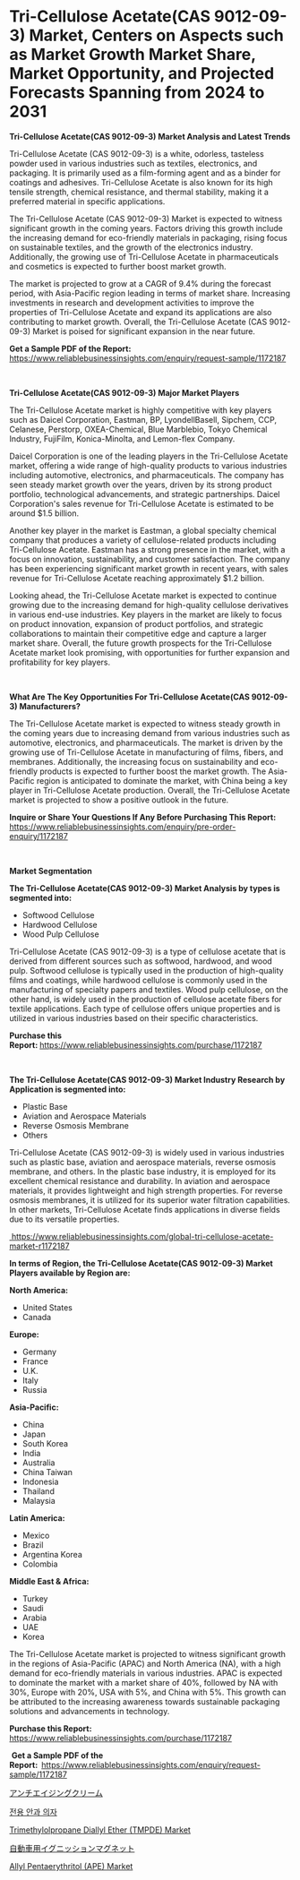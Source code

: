 <p><h1>Tri-Cellulose Acetate(CAS 9012-09-3) Market, Centers on Aspects such as Market Growth Market Share, Market Opportunity, and Projected Forecasts Spanning from 2024 to 2031</h1></p><p><strong>Tri-Cellulose Acetate(CAS 9012-09-3) Market Analysis and Latest Trends</strong></p>
<p><p>Tri-Cellulose Acetate (CAS 9012-09-3) is a white, odorless, tasteless powder used in various industries such as textiles, electronics, and packaging. It is primarily used as a film-forming agent and as a binder for coatings and adhesives. Tri-Cellulose Acetate is also known for its high tensile strength, chemical resistance, and thermal stability, making it a preferred material in specific applications.</p><p>The Tri-Cellulose Acetate (CAS 9012-09-3) Market is expected to witness significant growth in the coming years. Factors driving this growth include the increasing demand for eco-friendly materials in packaging, rising focus on sustainable textiles, and the growth of the electronics industry. Additionally, the growing use of Tri-Cellulose Acetate in pharmaceuticals and cosmetics is expected to further boost market growth.</p><p>The market is projected to grow at a CAGR of 9.4% during the forecast period, with Asia-Pacific region leading in terms of market share. Increasing investments in research and development activities to improve the properties of Tri-Cellulose Acetate and expand its applications are also contributing to market growth. Overall, the Tri-Cellulose Acetate (CAS 9012-09-3) Market is poised for significant expansion in the near future.</p></p>
<p><strong>Get a Sample PDF of the Report:&nbsp;</strong> <a href="https://www.reliablebusinessinsights.com/enquiry/request-sample/1172187">https://www.reliablebusinessinsights.com/enquiry/request-sample/1172187</a></p>
<p>&nbsp;</p>
<p><strong>Tri-Cellulose Acetate(CAS 9012-09-3) Major Market Players</strong></p>
<p><p>The Tri-Cellulose Acetate market is highly competitive with key players such as Daicel Corporation, Eastman, BP, LyondellBasell, Sipchem, CCP, Celanese, Perstorp, OXEA-Chemical, Blue Marblebio, Tokyo Chemical Industry, FujiFilm, Konica-Minolta, and Lemon-flex Company. </p><p>Daicel Corporation is one of the leading players in the Tri-Cellulose Acetate market, offering a wide range of high-quality products to various industries including automotive, electronics, and pharmaceuticals. The company has seen steady market growth over the years, driven by its strong product portfolio, technological advancements, and strategic partnerships. Daicel Corporation's sales revenue for Tri-Cellulose Acetate is estimated to be around $1.5 billion.</p><p>Another key player in the market is Eastman, a global specialty chemical company that produces a variety of cellulose-related products including Tri-Cellulose Acetate. Eastman has a strong presence in the market, with a focus on innovation, sustainability, and customer satisfaction. The company has been experiencing significant market growth in recent years, with sales revenue for Tri-Cellulose Acetate reaching approximately $1.2 billion.</p><p>Looking ahead, the Tri-Cellulose Acetate market is expected to continue growing due to the increasing demand for high-quality cellulose derivatives in various end-use industries. Key players in the market are likely to focus on product innovation, expansion of product portfolios, and strategic collaborations to maintain their competitive edge and capture a larger market share. Overall, the future growth prospects for the Tri-Cellulose Acetate market look promising, with opportunities for further expansion and profitability for key players.</p></p>
<p>&nbsp;</p>
<p><strong>What Are The Key Opportunities For Tri-Cellulose Acetate(CAS 9012-09-3) Manufacturers?</strong></p>
<p><p>The Tri-Cellulose Acetate market is expected to witness steady growth in the coming years due to increasing demand from various industries such as automotive, electronics, and pharmaceuticals. The market is driven by the growing use of Tri-Cellulose Acetate in manufacturing of films, fibers, and membranes. Additionally, the increasing focus on sustainability and eco-friendly products is expected to further boost the market growth. The Asia-Pacific region is anticipated to dominate the market, with China being a key player in Tri-Cellulose Acetate production. Overall, the Tri-Cellulose Acetate market is projected to show a positive outlook in the future.</p></p>
<p><strong>Inquire or Share Your Questions If Any Before Purchasing This Report:</strong> <a href="https://www.reliablebusinessinsights.com/enquiry/pre-order-enquiry/1172187">https://www.reliablebusinessinsights.com/enquiry/pre-order-enquiry/1172187</a></p>
<p>&nbsp;</p>
<p><strong>Market Segmentation</strong></p>
<p><strong>The Tri-Cellulose Acetate(CAS 9012-09-3) Market Analysis by types is segmented into:</strong></p>
<p><ul><li>Softwood Cellulose</li><li>Hardwood Cellulose</li><li>Wood Pulp Cellulose</li></ul></p>
<p><p>Tri-Cellulose Acetate (CAS 9012-09-3) is a type of cellulose acetate that is derived from different sources such as softwood, hardwood, and wood pulp. Softwood cellulose is typically used in the production of high-quality films and coatings, while hardwood cellulose is commonly used in the manufacturing of specialty papers and textiles. Wood pulp cellulose, on the other hand, is widely used in the production of cellulose acetate fibers for textile applications. Each type of cellulose offers unique properties and is utilized in various industries based on their specific characteristics.</p></p>
<p><strong>Purchase this Report:&nbsp;</strong><a href="https://www.reliablebusinessinsights.com/purchase/1172187">https://www.reliablebusinessinsights.com/purchase/1172187</a></p>
<p>&nbsp;</p>
<p><strong>The Tri-Cellulose Acetate(CAS 9012-09-3) Market Industry Research by Application is segmented into:</strong></p>
<p><ul><li>Plastic Base</li><li>Aviation and Aerospace Materials</li><li>Reverse Osmosis Membrane</li><li>Others</li></ul></p>
<p><p>Tri-Cellulose Acetate (CAS 9012-09-3) is widely used in various industries such as plastic base, aviation and aerospace materials, reverse osmosis membrane, and others. In the plastic base industry, it is employed for its excellent chemical resistance and durability. In aviation and aerospace materials, it provides lightweight and high strength properties. For reverse osmosis membranes, it is utilized for its superior water filtration capabilities. In other markets, Tri-Cellulose Acetate finds applications in diverse fields due to its versatile properties.</p></p>
<p><a href="https://www.reliablebusinessinsights.com/global-tri-cellulose-acetate-market-r1172187">&nbsp;https://www.reliablebusinessinsights.com/global-tri-cellulose-acetate-market-r1172187</a></p>
<p><strong>In terms of Region, the Tri-Cellulose Acetate(CAS 9012-09-3) Market Players available by Region are:</strong></p>
<p>
    <p> <strong> North America: </strong>
        <ul>
            <li>United States</li>
            <li>Canada</li>
        </ul>
        </p> 
    <p> <strong> Europe: </strong>
        <ul>
            <li>Germany</li>
            <li>France</li>
            <li>U.K.</li>
            <li>Italy</li>
            <li>Russia</li>
        </ul>
        </p> 
    <p> <strong> Asia-Pacific: </strong>
        <ul>
            <li>China</li>
            <li>Japan</li>
            <li>South Korea</li>
            <li>India</li>
            <li>Australia</li>
            <li>China Taiwan</li>
            <li>Indonesia</li>
            <li>Thailand</li>
            <li>Malaysia</li>
        </ul>
        </p> 
    <p> <strong> Latin America: </strong>
        <ul>
            <li>Mexico</li>
            <li>Brazil</li>
            <li>Argentina Korea</li>
            <li>Colombia</li>
        </ul>
        </p> 
    <p> <strong> Middle East & Africa: </strong>
        <ul>
            <li>Turkey</li>
            <li>Saudi</li>
            <li>Arabia</li>
            <li>UAE</li>
            <li>Korea</li>
        </ul>
    </p>
    </p>
<p><p>The Tri-Cellulose Acetate market is projected to witness significant growth in the regions of Asia-Pacific (APAC) and North America (NA), with a high demand for eco-friendly materials in various industries. APAC is expected to dominate the market with a market share of 40%, followed by NA with 30%, Europe with 20%, USA with 5%, and China with 5%. This growth can be attributed to the increasing awareness towards sustainable packaging solutions and advancements in technology.</p></p>
<p><strong>Purchase this Report: </strong><a href="https://www.reliablebusinessinsights.com/purchase/1172187">https://www.reliablebusinessinsights.com/purchase/1172187</a></p>
<p>&nbsp;<strong>Get a Sample PDF of the Report:&nbsp;&nbsp;</strong><a href="https://www.reliablebusinessinsights.com/enquiry/request-sample/1172187">https://www.reliablebusinessinsights.com/enquiry/request-sample/1172187</a></p>
<p><strong></strong></p>
<p><p><a href="https://github.com/nxboeu02965442/Market-Research-Report-List-2/blob/main/7388842137160.md">アンチエイジングクリーム</a></p><p><a href="https://github.com/mofijurk071/Market-Research-Report-List-1/blob/main/5248195142671.md">전용 안과 의자</a></p><p><a href="https://github.com/Airanohannonzb68e5pb53oc1/Market-Research-Report-List-3/blob/main/trimethylolpropane-diallyl-ether-tmpde-market.md">Trimethylolpropane Diallyl Ether (TMPDE) Market</a></p><p><a href="https://github.com/moulafa/Market-Research-Report-List-2/blob/main/1330320137161.md">自動車用イグニッションマグネット</a></p><p><a href="https://github.com/DarrenSipes1990/Market-Research-Report-List-1/blob/main/allyl-pentaerythritol-ape-market.md">Allyl Pentaerythritol (APE) Market</a></p></p>